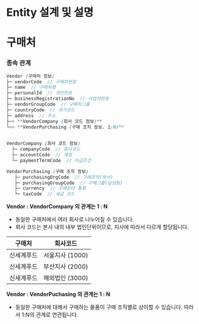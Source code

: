 # Entity 설계 및 설명

# 구매처

### 종속 관계

```scss
Vendor (구매처 정보)
├─ vendorCode  // 구매처번호
├─ name  // 구매처명
├─ personalId  // 개인번호
├─ businessRegistrationNo  // 사업자번호
├─ vendorGroupCode  // 구매처그룹
├─ countryCode  // 국가코드
├─ address  // 주소
├─> **VendorCompany (회사 코드 정보)**
└─> **VendorPurchasing (구매 조직 정보. 1:N)**
				 
```

```scss
VendorCompany (회사 코드 정보)
  ├─ companyCode  // 회사코드
  ├─ accountCode  // 계정
  └─ paymentTermCode  // 지급조건
```

```scss
VendorPurchasing (구매 조직 정보)
   ├─ purchasingOrgCode  // 구매조직(부서)
   ├─ purchasingGroupCode  // 구매그룹(담당팀)
   ├─ currency  // 구매오더 통화
   └─ taxCode  // 세금 코드
```

**Vendor : VendorCompany 의 관계는 1 : N**

- 동일한 구매처에서 여러 회사로 나누어질 수 있습니다.
- 회사 코드는 본사 내의 내부 법인단위이므로, 지사에 따라서 다르게 할당됩니다.

| 구매처 | 회사코드 |
| --- | --- |
| 신세계푸드 | 서울지사 (1000) |
| 신세계푸드 | 부산지사 (2000) |
| 신세계푸드 | 해외법인 (3000) |

**Vendor : VendorPuchasing 의 관계는 1 : N**

- 동일한 구매처에 대해서 구매하는 물품이 구매 조직별로 상이할 수 있습니다. 따라서 1:N의 관계로 연관됩니다.